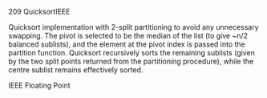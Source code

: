 209 QuicksortIEEE

Quicksort implementation with 2-split partitioning to avoid any unnecessary swapping.
The pivot is selected to be the median of the list (to give ~n/2 balanced sublists), 
and the element at the pivot index is passed into the partition function. Quicksort 
recursively sorts the remaining sublists (given by the two split points returned from 
the partitioning procedure), while the centre sublist remains effectively sorted.

IEEE Floating Point


